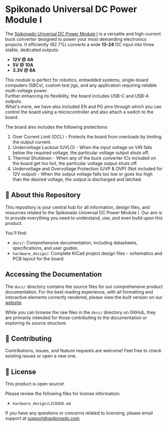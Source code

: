 # Spikonado Universal DC Power Module I

The [Spikonado Universal DC Power Module I](https://spikonado.com/product/spikonado-universal-dc-power-module-i) is a versatile and high-current buck converter designed to power your most demanding electronics projects. It efficiently (92.7%) converts a wide **13-24** DC input into three stable, dedicated outputs:

- **12V @ 4A**
- **5V @ 10A**
- **3.3V @ 8A**

This module is perfect for robotics, embedded systems, single-board computers (SBCs), custom test jigs, and any application requiring reliable multi-voltage power.<br>
Further enhancing its flexibility, the board includes USB-C and USB-A outputs.<br>
What's more, we have also included EN and PG pins through which you can control the board using a microcontroller and also attach a switch to the board.

The board also includes the following protections:

1. Over Current Limit (OCL) - Protects the board from overloads by limiting the output current.
2. Undervoltage Lockout (UVLO) - When the input voltage on VIN falls below the required voltage, the particular voltage output shuts off.
3. Thermal Shutdown - When any of the buck converter ICs included on the board get too hot, the particular voltage output shuts off.
4. Undervoltage and Overvoltage Protection (UVP & OVP) (Not included for 12V output) - When the output voltage falls too low or goes too high than the desired voltage, the output is discharged and latched.

## 📂 About this Repository

This repository is your central hub for all information, design files, and resources related to the Spikonado Universal DC Power Module I. Our aim is to provide everything you need to understand, use, and even build upon this product.

You'll find:

- `docs/`: Comprehensive documentation, including datasheets, specifications, and user guides.
- `hardware_design/`: Complete KiCad project design files – schematics and PCB layout for the board.

## Accessing the Documentation

The `docs/` directory contains the source files for our comprehensive product documentation. For the best reading experience, with all formatting and interactive elements correctly rendered, please view the built version on our [website](https://docs.spikonado.com/Spikonado_Universal_DC_Power_Module_I).

While you can browse the raw files in the `docs/` directory on GitHub, they are primarily intended for those contributing to the documentation or exploring its source structure.

## 🤝 Contributing

Contributions, issues, and feature requests are welcome! Feel free to check existing issues or open a new one.

## 📄 License

This product is open source!

Please review the following files for license information:

- `hardware_design/LICENSE.md`

If you have any questions or concerns related to licensing, please email support at support@spikonado.com.
